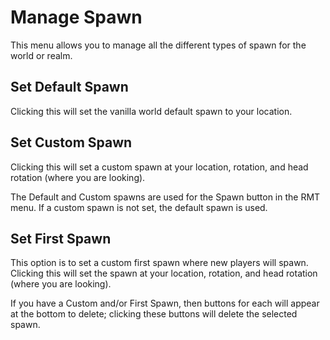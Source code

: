 # Manage Spawn

This menu allows you to manage all the different types of spawn for the world or realm.

## Set Default Spawn
Clicking this will set the vanilla world default spawn to your location.

## Set Custom Spawn
Clicking this will set a custom spawn at your location, rotation, and head rotation (where you are looking).

The Default and Custom spawns are used for the Spawn button in the RMT menu. If a custom spawn is not set, the default spawn is used.

## Set First Spawn
This option is to set a custom first spawn where new players will spawn. Clicking this will set the spawn at your location, rotation, and head rotation (where you are looking).

If you have a Custom and/or First Spawn, then buttons for each will appear at the bottom to delete; clicking these buttons will delete the selected spawn.
